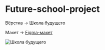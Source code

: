 # Future-school-project

Вёрстка -> [Школа будущего](https://d-e-m-a-html-developers.github.io/Future-school-project/)

Макет -> [Figma-макет](https://www.figma.com/file/ersFT3NtZ9DB9L7qdv6nM4/landing?type=design&node-id=318-433&mode=design&t=JXkgSekGcdEYkUmJ-0)

![Школа будущего](images\website\desctop-1920.jpg)
